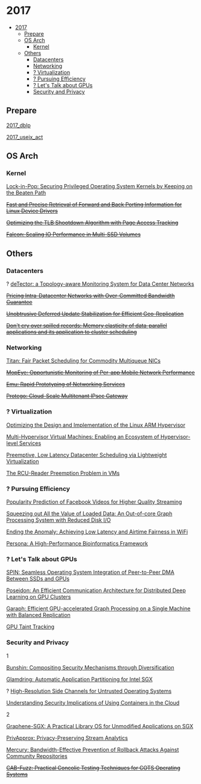 # 2017

- [2017](#2017)
  - [Prepare](#prepare)
  - [OS Arch](#os-arch)
    - [Kernel](#kernel)
  - [Others](#others)
    - [Datacenters](#datacenters)
    - [Networking](#networking)
    - [? Virtualization](#-virtualization)
    - [? Pursuing Efficiency](#-pursuing-efficiency)
    - [? Let's Talk about GPUs](#-lets-talk-about-gpus)
    - [Security and Privacy](#security-and-privacy)


## Prepare

[2017_dblp](https://dblp.org/db/conf/usenix/usenix2017.html)

[2017_useix_act](https://www.usenix.org/conference/atc17/technical-sessions)

## OS Arch

### Kernel

[Lock-in-Pop: Securing Privileged Operating System Kernels by Keeping on the Beaten Path](https://www.usenix.org/conference/atc17/technical-sessions/presentation/li-yiwen)

~~[Fast and Precise Retrieval of Forward and Back Porting Information for Linux Device Drivers](https://www.usenix.org/conference/atc17/technical-sessions/presentation/lawall)~~

~~[Optimizing the TLB Shootdown Algorithm with Page Access Tracking](https://www.usenix.org/conference/atc17/technical-sessions/presentation/amit)~~

~~[Falcon: Scaling IO Performance in Multi-SSD Volumes](https://www.usenix.org/conference/atc17/technical-sessions/presentation/kumar)~~

## Others

### Datacenters

? [deTector: a Topology-aware Monitoring System for Data Center Networks](https://www.usenix.org/conference/atc17/technical-sessions/presentation/peng)

~~[Pricing Intra-Datacenter Networks with Over-Committed Bandwidth Guarantee](https://www.usenix.org/conference/atc17/technical-sessions/presentation/guo-jian)~~

~~[Unobtrusive Deferred Update Stabilization for Efficient Geo-Replication](https://www.usenix.org/conference/atc17/technical-sessions/presentation/gunawardhana)~~

~~[Don't cry over spilled records: Memory elasticity of data-parallel applications and its application to cluster scheduling](https://www.usenix.org/conference/atc17/technical-sessions/presentation/iorgulescu)~~

### Networking

[Titan: Fair Packet Scheduling for Commodity Multiqueue NICs](https://www.usenix.org/conference/atc17/technical-sessions/presentation/stephens)

~~[MopEye: Opportunistic Monitoring of Per-app Mobile Network Performance](https://www.usenix.org/conference/atc17/technical-sessions/presentation/wu)~~

~~[Emu: Rapid Prototyping of Networking Services](https://www.usenix.org/conference/atc17/technical-sessions/presentation/sultana)~~

~~[Protego: Cloud-Scale Multitenant IPsec Gateway](https://www.usenix.org/conference/atc17/technical-sessions/presentation/son)~~

### ? Virtualization

[Optimizing the Design and Implementation of the Linux ARM Hypervisor](https://www.usenix.org/conference/atc17/technical-sessions/presentation/dall)

[Multi-Hypervisor Virtual Machines: Enabling an Ecosystem of Hypervisor-level Services](https://www.usenix.org/conference/atc17/technical-sessions/presentation/gopalan)

[Preemptive, Low Latency Datacenter Scheduling via Lightweight Virtualization](https://www.usenix.org/conference/atc17/technical-sessions/presentation/chen-wei)

[The RCU-Reader Preemption Problem in VMs](https://www.usenix.org/conference/atc17/technical-sessions/presentation/prasad)

### ? Pursuing Efficiency

[Popularity Prediction of Facebook Videos for Higher Quality Streaming](https://www.usenix.org/conference/atc17/technical-sessions/presentation/tang)

[Squeezing out All the Value of Loaded Data: An Out-of-core Graph Processing System with Reduced Disk I/O](https://www.usenix.org/conference/atc17/technical-sessions/presentation/ai)

[Ending the Anomaly: Achieving Low Latency and Airtime Fairness in WiFi](https://www.usenix.org/conference/atc17/technical-sessions/presentation/hoilan-jorgesen)

[Persona: A High-Performance Bioinformatics Framework](https://www.usenix.org/conference/atc17/technical-sessions/presentation/byma)

### ? Let's Talk about GPUs

[SPIN: Seamless Operating System Integration of Peer-to-Peer DMA Between SSDs and GPUs](https://www.usenix.org/conference/atc17/technical-sessions/presentation/bergman)

[Poseidon: An Efficient Communication Architecture for Distributed Deep Learning on GPU Clusters](https://www.usenix.org/conference/atc17/technical-sessions/presentation/zhang)

[Garaph: Efficient GPU-accelerated Graph Processing on a Single Machine with Balanced Replication](https://www.usenix.org/conference/atc17/technical-sessions/presentation/ma)

[GPU Taint Tracking](https://www.usenix.org/conference/atc17/technical-sessions/presentation/hayes)

### Security and Privacy

1

[Bunshin: Compositing Security Mechanisms through Diversification](https://www.usenix.org/conference/atc17/technical-sessions/presentation/xu-meng)

[Glamdring: Automatic Application Partitioning for Intel SGX](https://www.usenix.org/conference/atc17/technical-sessions/presentation/lind)

? [High-Resolution Side Channels for Untrusted Operating Systems](https://www.usenix.org/conference/atc17/technical-sessions/presentation/hahnel)

[Understanding Security Implications of Using Containers in the Cloud](https://www.usenix.org/conference/atc17/technical-sessions/presentation/tak)

2

[Graphene-SGX: A Practical Library OS for Unmodified Applications on SGX](https://www.usenix.org/conference/atc17/technical-sessions/presentation/tsai)

[PrivApprox: Privacy-Preserving Stream Analytics](https://www.usenix.org/conference/atc17/technical-sessions/presentation/quoc)

[Mercury: Bandwidth-Effective Prevention of Rollback Attacks Against Community Repositories](https://www.usenix.org/conference/atc17/technical-sessions/presentation/kuppusamy)

~~[CAB-Fuzz: Practical Concolic Testing Techniques for COTS Operating Systems](https://www.usenix.org/conference/atc17/technical-sessions/presentation/kim)~~